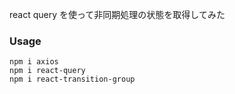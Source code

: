 react query を使って非同期処理の状態を取得してみた

### Usage

`npm i axios`  
`npm i react-query`  
`npm i react-transition-group`
